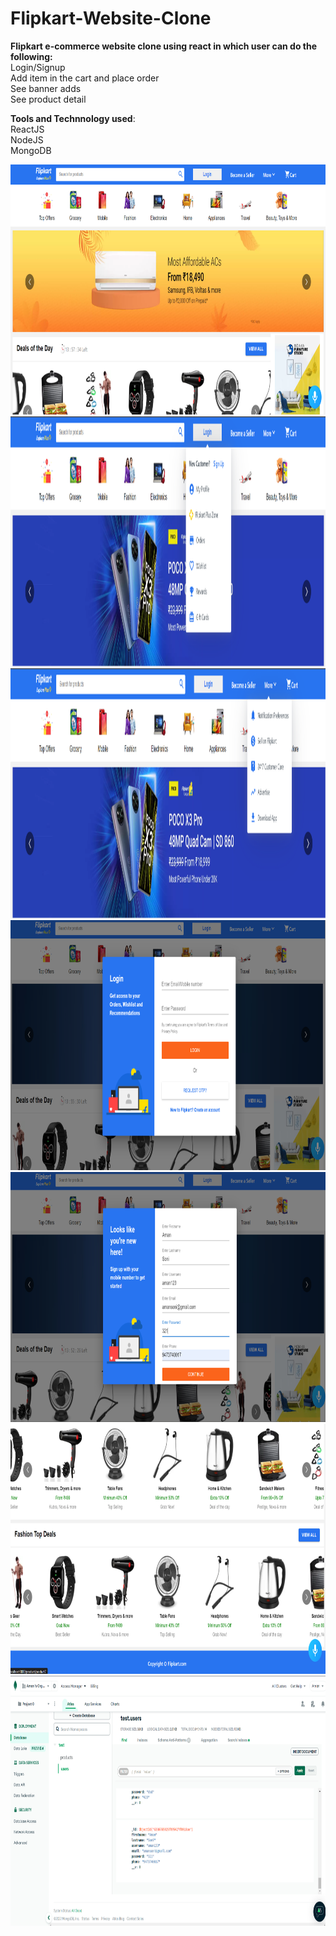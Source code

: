 # Flipkart-Website-Clone

**Flipkart e-commerce website clone using react in which user can do the following:**<br>
Login/Signup<br>
Add item in the cart and place order<br>
See banner adds<br>
See product detail<br>

**Tools and Technnology used**:<br>
ReactJS<br>
NodeJS<br>
MongoDB<br>



<img src="https://github.com/amansoni221010/Flipkart-Website-Clone/blob/master/Image/Image1.png" height="400" width="1000">
<img src="https://github.com/amansoni221010/Flipkart-Website-Clone/blob/master/Image/Image2.png" height="400" width="1000">
<img src="https://github.com/amansoni221010/Flipkart-Website-Clone/blob/master/Image/Image3.png" height="400" width="1000">
<img src="https://github.com/amansoni221010/Flipkart-Website-Clone/blob/master/Image/Image5Login.png" height="400" width="1000">
<img src="https://github.com/amansoni221010/Flipkart-Website-Clone/blob/master/Image/Image6signup.png" height="400" width="1000">
<img src="https://github.com/amansoni221010/Flipkart-Website-Clone/blob/master/Image/Image7footer.png" height="400" width="1000">
<img src="https://github.com/amansoni221010/Flipkart-Website-Clone/blob/master/Image/MongoDb.png" height="400" width="1000">
